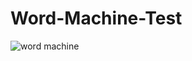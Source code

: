 # Word-Machine-Test
![word machine](https://user-images.githubusercontent.com/34565108/34591140-ae363812-f178-11e7-8a5c-b68c961ac5d3.jpg)
